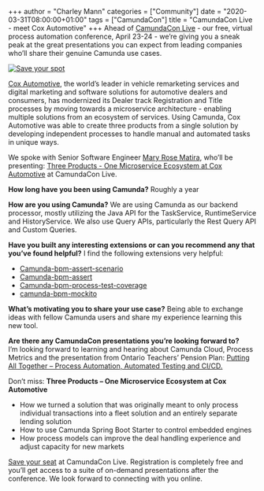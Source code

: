 +++
author = "Charley Mann"
categories = ["Community"]
date = "2020-03-31T08:00:00+01:00"
tags = ["CamundaCon"]
title = "CamundaCon Live - meet Cox Automotive"
+++
Ahead of [CamundaCon Live](https://www.camundacon.com/live/) - our free, virtual process automation conference, April 23-24 - we’re giving you a sneak peak at the great presentations you can expect from leading companies who’ll share their genuine Camunda use cases.

[![Save your spot](https://blog.camunda.com/post/2020/03/camundaconlive/camundaconlive250px.png)](https://camundacon.com/live/)

<!--more-->

[Cox Automotive](https://www.coxautoinc.com/), the world’s leader in vehicle remarketing services and digital marketing and software solutions for automotive dealers and consumers, has modernized its Dealer track Registration and Title processes by moving towards a microservice architecture - enabling multiple solutions from an ecosystem of services. Using Camunda, Cox Automotive was able to create three products from a single solution by developing independent processes to handle manual and automated tasks in unique ways.

We spoke with Senior Software Engineer [Mary Rose Matira](https://www.camundacon.com/live/speakers/), who’ll be presenting: [Three Products - One Microservice Ecosystem at Cox Automotive](https://www.camundacon.com/live/agenda-day2/) at CamundaCon Live.

__How long have you been using Camunda?__
Roughly a year

__How are you using Camunda?__
We are using Camunda as our backend processor, mostly utilizing the Java API for the TaskService, RuntimeService and HistoryService. We also use Query APIs, particularly the Rest Query API and Custom Queries.

__Have you built any interesting extensions or can you recommend any that you’ve found helpful?__
I find the following extensions very helpful:
- [Camunda-bpm-assert-scenario](https://github.com/camunda/camunda-bpm-assert-scenario)
- [Camunda-bpm-assert](https://github.com/camunda/camunda-bpm-assert)
- [Camunda-bpm-process-test-coverage](https://github.com/camunda/camunda-bpm-process-test-coverage)
- [camunda-bpm-mockito](https://github.com/camunda/camunda-bpm-mockito)

__What’s motivating you to share your use case?__
Being able to exchange ideas with fellow Camunda users and share my experience learning this new tool.

__Are there any CamundaCon presentations you’re looking forward to?__  
I’m looking forward to learning and hearing about Camunda Cloud, Process Metrics and the presentation from Ontario Teachers’ Pension Plan: [Putting All Together – Process Automation, Automated Testing and CI/CD.](https://www.camundacon.com/live/agenda-day1/)

Don’t miss: __Three Products – One Microservice Ecosystem at Cox Automotive__
- How we turned a solution that was originally meant to only process individual transactions into a fleet solution and an entirely separate lending solution
- How to use Camunda Spring Boot Starter to control embedded engines
- How process models can improve the deal handling experience and adjust capacity for new markets

[Save your seat](https://www.camundacon.com/live/register/) at CamundaCon Live. Registration is completely free and you’ll get access to a suite of on-demand presentations after the conference. We look forward to connecting with you online.
